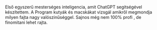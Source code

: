 Első egyszerű mesterséges inteligencia, amit ChatGPT segitségével készítettem.
A Program kutyák és macskákat vizsgál amikről megmondja milyen fajta nagy valószinűséggel.
Sajnos még nem 100% profi , de finomitani lehet rajta.
